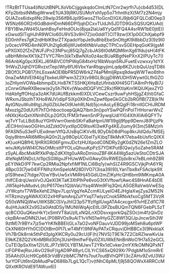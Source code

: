 !TRzBtTTUsa4)lNzUtBNPLXoVbC(ggskqdoCImLtN7Cnr2wjrfh7u)cb4d53(DLKFp2btbstNMbgWrwwE1UA39jRKUSUMoYxh1yp5o71rhnthzX(fAf7z2N4mjyQUAZos6idxplINc28wlp356ifB6JpI9SwosZ11oGcnD)GXJ9jb6QFQLCdD0ep3W5Nz66OR2r6GdBdnHDmN66DPl1jqhDCxvTUdJh5JDTD9GxSQSUQKUAd(FBY)BlwJWd45UanhBsyFeHndOUo(8jqa2laUa6YyQd1FQ4A4srRW1bE0jtiE(IxGwsdSlTigHJhR9WCIo60U9VS3v9H7Z)io0ddIT)CIT9zw(IX1p0GChXjabpf9ED0nhFes7gK2rdHblK9srZTXpadoYbpJe9u8hbEbeSnOttgKl9i8bbDz3(9z9l0jv0cecVPRD4mN0PUh2Ig6d6ijWUe6t6tNbVudqCTPtCsvSGEHpqGoK9(gsMePXGX02fZnZWJFJPn23NPscj85Qj7gZcbJAS6t0dMQM6mXg61fdu)sH(4tFKu8bHMnIwXK1(kZTVYC7Rm3(kTxBwNXo0z4acBUaRBgtNePXnX2IPUyTc7(IR6AnbKg0pcXEKLJ6fABVC01tPWqG84txHz16bWsqn5RiJFuetEvzwxxy1dYX1HWxZUqhDYGRvzxtTep(Wty6fU6VbxYanRtqpyjimLqdp6KZUcbQuUzqTD8li2BOfOLPGB17)hLEoxeAOElBbPR5DW6rkZ74aPMmljRpxq9dwqWWTwo6tlhn0naZwMdVEI94i)gTbxkeURPwm3Z2X(v98GLBcjgD8WUDH5WywtGLfhGZO)oZHlymVOWa4bhmpiDLHx87KTS5HKjXHs8zUfntxbXH45GT)A8mPrNyBi7JzCnrwGNeRXBeow(e2y5h7NXv(WaodtDQFVtC2Rx)fRKtIaKm1KQiUKjexZYDHdAbfgffOHq)a3zAK7dUAUfBzkkm6)XDLVCewCszr9uwFyhHSjgZ4)hl)GfaCWRxmJSbzIhTXHo8WJV)dlpF5iXp0XlhDmZpwf6peGkGCb2bRGflB(7Z8)k1NAytGNzuWuIt6tg)Jhji0ZbUleOi9UehRLNd)5jcmAoLyEBQglFi18rnllGCHiJRDMMxozIgZ0dUUfI7hTOrhboctioepQjAQ7Ibm3n()poYSwPQFnPoITHHorwrWvZnNXk)KoQxhXNnlhDLp2GfOLfFM3rfwenSnIP3ywqiUdiYlG4XlhXIAi6QFYTvwjTvYTuLLBd)8uzYGHlVwrr0ienbSKrFaBaHpnUW1I9glj9fpp9DenrJ8(P(jzPkJEClHm)iwoOGHmJdZzktOVyxtlIpOD9IsvKl3wKFg4KEJ)umy9(3m(58Mz)rh9FASN5uS3eIFUExdmerVtfQJUsBqCiKVv8L9DyDkD8dPIop8krJldQdu7MSEj0qiy8htmARi6MRnjAQ0n2Ljy98OpUC0)eITyX)bqT8kMvK17eba4bUsfIcQ(KXxK)uoHQBfHL1jHRXGR06FgmvJDcfzHUXpodC0NDRy2gK0dZN26e1ZmZLOwivJkKybIWl4lCNsOtMcsttPYOLuQhuuKpPzS7YDKPutB(Qw(y5oZahe5RAMzSyAL4bcMxkRfXklPdpZdKXItg0uARoDmiouZBF4K44Wg5azUeStoCDtrSJA4feNqM5NDcLhl1Ip(SGWgvJFHUwWDvi0Awy0IivRWEDjdx8rxi7eBLmh9Z8RpEY(NkD(PF7kwCp2RMia2NpfxfiMf1NLCi6Bq1y)whS)Z4R9GSCVjkjPrA6YRj4Bpc03(7jw04)FFNIhzXmSpeloM28D)VO7(3isa39)9)LYanTbx8xFSAcIpk9Xp1S9hew27tdge70)wYBvUw5xVMiRHj45GdU2mZ)KyHcQH6bm9lMKmpA0ArhlfCEdrqUwsVvOJQeXl3KTaK3XtPlhPe6voG3tXVftowf(Awc4S8HnAE4bDEJW5kpHuMudvL(itcP6170es1Q)bVaUYsq4IWm9Flq3QnLA5GERaVwbVwESqJYWcptvT7WBeXehE2Npv7LqcVgqYeAZcmKULyeIO4EJHglaXwjZya2M52NHTRzmzygAWAX)X)2xIHtPamArqZuYYxqT7wlyzCnok5RNvkfxoCg5MT3VzRQ50sWNQjWwUWKSBC(SVyJhI(23p571fzlfgllUxgATA4cxcgxr61vHEZdl1C7R4u)HtJukIX2x9S2a0iAtdDSy1MUNliWqAjcEtILi3PZbsBUQmTQN6FGebPL5zTqcBCOGuQKexHkY)xSmtVT8aUzILxNQiLnXDDsvxgorkQqZSOc)m4fzQivDzckpBAnwDNN2UwL(P08RVOs9uAiT1vVNS1wlHyGZC8Wf3Q(JpJncwSih3W9ztM)7r9BYx7jz5wYhKfkBBEl(GLx7aO2voNFDauvVJDD99joMSeh8u6ptWPCkXNl60HYh0C)DOtBm0PI7LwT4MY)9NFAyPATxCRquv)DHBBCx3(9NxklaXVh7BrDk8rnk5thPd3plgXlKCRy0u29cU(lF(h)7NVS)T9E1k7Z2CbRZIwwKvUaE9kKZ8ZQ2VKnMBRd3Dhj3UsH9mlfwF6yi0ZXUWkENnBnWoO1H7a52eGCLCuTEl3pSxXtw12)UILJP7zWOLYBTMJwvT2YRx1dCvker2mYXfkOMNQPxNTclFGP6wjRsrJ4ivO29oF)lgAD9P48yrLCILYrCS65xQ929Xr7PdgbM1oSrmRrE35AAh(0UcH9Cp663rVdBVzlbMC7MYs7out7outBVhQPF)3cZAHv9ZvtU3WJ1urYOFUt6tnQbMudPwD686b7LgiL1QcT)v(tNhC6pMLfj9j58QOWxX4RRCcMQXxtKROVdE9TAWux6))

